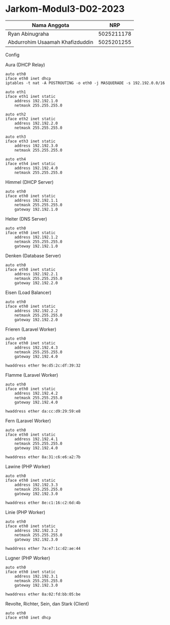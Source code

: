 # Jarkom-Modul3-D02-2023

Nama Anggota | NRP
------------------- | --------------		
Ryan Abinugraha | 5025211178
Abdurrohim Usaamah Khafizduddin | 5025201255

Config

Aura (DHCP Relay)
```
auto eth0
iface eth0 inet dhcp
iptables -t nat -A POSTROUTING -o eth0 -j MASQUERADE -s 192.192.0.0/16

auto eth1
iface eth1 inet static
	address 192.192.1.0
	netmask 255.255.255.0

auto eth2
iface eth2 inet static
	address 192.192.2.0
	netmask 255.255.255.0

auto eth3
iface eth3 inet static
	address 192.192.3.0
	netmask 255.255.255.0

auto eth4
iface eth4 inet static
	address 192.192.4.0
	netmask 255.255.255.0
```
Himmel (DHCP Server)
```
auto eth0
iface eth0 inet static
	address 192.192.1.1
	netmask 255.255.255.0
	gateway 192.192.1.0

```
Heiter (DNS Server)
```
auto eth0
iface eth0 inet static
	address 192.192.1.2
	netmask 255.255.255.0
	gateway 192.192.1.0
```
Denken (Database Server)
```
auto eth0
iface eth0 inet static
	address 192.192.2.1
	netmask 255.255.255.0
	gateway 192.192.2.0
```
Eisen (Load Balancer)
```
auto eth0
iface eth0 inet static
	address 192.192.2.2
	netmask 255.255.255.0
	gateway 192.192.2.0
```
Frieren (Laravel Worker)
```
auto eth0
iface eth0 inet static
	address 192.192.4.3
	netmask 255.255.255.0
	gateway 192.192.4.0

hwaddress ether 9e:d5:2c:df:39:32
```
Flamme (Laravel Worker)
```
auto eth0
iface eth0 inet static
	address 192.192.4.2
	netmask 255.255.255.0
	gateway 192.192.4.0

hwaddress ether da:cc:d9:29:59:e8
```
Fern (Laravel Worker)
```
auto eth0
iface eth0 inet static
	address 192.192.4.1
	netmask 255.255.255.0
	gateway 192.192.4.0

hwaddress ether 8a:31:c6:e6:a2:7b
```
Lawine (PHP Worker)
```
auto eth0
iface eth0 inet static
	address 192.192.3.3
	netmask 255.255.255.0
	gateway 192.192.3.0

hwaddress ether 8e:c1:16:c2:6d:4b
```
Linie (PHP Worker)
```
auto eth0
iface eth0 inet static
	address 192.192.3.2
	netmask 255.255.255.0
	gateway 192.192.3.0

hwaddress ether 7a:e7:1c:d2:ae:44
```
Lugner (PHP Worker)
```
auto eth0
iface eth0 inet static
	address 192.192.3.1
	netmask 255.255.255.0
	gateway 192.192.3.0

hwaddress ether 8a:02:fd:bb:05:be
```
Revolte, Richter, Sein, dan Stark (Client)
```
auto eth0
iface eth0 inet dhcp
```
